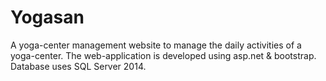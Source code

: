 # Yogasan
A yoga-center management website to manage the daily activities of a yoga-center. The web-application is developed using asp.net &amp; bootstrap. Database uses SQL Server 2014.

